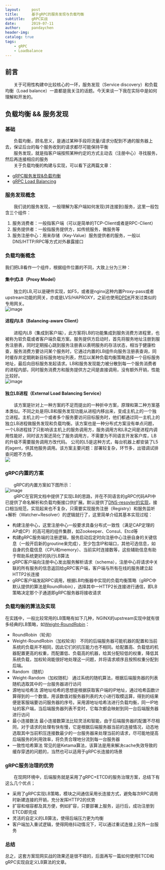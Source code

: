 ```yaml
---
layout:     post
title:      基于gRPC的服务发现与负载均衡
subtitle:   gRPC实战
date:       2019-07-11
author:     pandaychen
header-img: 
catalog: true
tags:
    - gRPC
    - Loadbalance
---
```


## 前言

&emsp;&emsp;关于可用性构建中比较核心的一环，服务发现（Service discovery）和负载均衡（Load balance）一直都是我关注的话题。今天来谈一下我在实际中是如何理解和开发的。

## 负载均衡 && 服务发现

### 基础
&emsp;&emsp;负载均衡，顾名思义，是通过某种手段将流量/请求分配到不通的服务器上去，保证后台的每个服务收到的请求都尽可能保持平衡<br>
&emsp;&emsp;服务发现，就是指客户端按照某种约定的方式主动去（注册中心）寻找服务，然后再连接相应的服务<br>
&emsp;&emsp;关于负载均衡的构建与实现，可以看下这两篇文章：
-   [gRPC服务发现&负载均衡](https://segmentfault.com/a/1190000008672912)
-   [gRPC Load Balancing](https://gRPC.io/blog/loadbalancing/)

### 服务发现概念

&emsp;&emsp;我们说的服务发现，一般理解为客户端如何发现(并连接到)服务，这里一般包含三个组件：
1. 服务消费者：一般指客户端（可以是简单的TCP-Client或者是RPC-Client）
2. 服务提供者：一般指服务提供方，如传统服务，微服务等
3. 服务注册中心：用来存储（Key-Value）服务提供者的服务，一般以DNS/HTTP/RPC等方式对外暴露接口

### 负载均衡概念
我们把LB看作一个组件，根据组件位置的不同，大致上分为三种：
####    集中式LB（Proxy Model）
&emsp;&emsp;独立的LB,可以是硬件实现，如F5，或者是nginx这种内置Proxy-pass或者upstream功能的网关，亦或是LVS/HAPROXY，之前也使用[DPDK](http://core.dpdk.org/doc/quick-start/)开发过类似的专用网关。<br>
![image](https://image-static.segmentfault.com/376/097/3760970390-58c6367e9e8e5_articlex)
<br>

####    进程内LB（Balancing-aware Client）
&emsp;&emsp;进程内LB（集成到客户端），此方案将LB的功能集成到服务消费方进程里，也被称为软负载或者客户端负载方案。服务提供方启动时，首先将服务地址注册到服务注册表，同时定期报心跳到服务注册表以表明服务的存活状态，相当于健康检查，服务消费方要访问某个服务时，它通过内置的LB组件向服务注册表查询，同时缓存并定期刷新目标服务地址列表，然后以某种负载均衡策略选择一个目标服务地址，最后向目标服务发起请求。LB和服务发现能力被分散到每一个服务消费者的进程内部，同时服务消费方和服务提供方之间是直接调用，没有额外开销，性能比较好。<br>
![image](https://image-static.segmentfault.com/816/567/816567186-58c636a93e391_articlex)
<br>

####    独立LB进程（External Load Balancing Service）
&emsp;&emsp;该方案是针对上一种方案的不足而提出的一种折中方案，原理和第二种方案基本类似。不同之处是将LB和服务发现功能从进程内移出来，变成主机上的一个独立进程。主机上的一个或者多个服务要访问目标服务时，他们都通过同一主机上的独立LB进程做服务发现和负载均衡。该方案也是一种分布式方案没有单点问题，一个LB进程挂了只影响该主机上的服务调用方，服务调用方和LB之间是进程内调用性能好，同时该方案还简化了服务调用方，不需要为不同语言开发客户库，LB的升级不需要服务调用方改代码。 公司的L5是这种方式，每台机器上都安装了L5的agent，供其他服务调用。该方案主要问题：部署较复杂，环节多，出错调试排查问题不方便。<br>
![](https://image-static.segmentfault.com/157/460/1574606891-58c636b7d0619_articlex)
<br>

### gRPC内置的方案
&emsp;&emsp;gRPC的内置方案如下图所示：<br>
![image](https://image-static.segmentfault.com/210/753/2107536928-58c636c2d6702_articlex)
<br>
&emsp;&emsp;gRPC在官网文档中提供了实现LB的思路，并在不同语言的gRPC代码API中已提供了命名解析和负载均衡接口供扩展。默认提供了[DNS-resovler的实现](https://github.com/gRPC/gRPC-go/blob/v1.8.0/resolver/resolver.go)，接口相当规范，实现起来也不复杂，只需要实现服务注册（Registry）和服务监听+解析（Watcher+Resolver）的逻辑就行了，这里简单介绍其基本实现过程：

-   构建注册中心，这里注册中心一般要求具备分布式一致性（满足CAP定理的AP或CP）的高可用的组件集群，如Zookeeper、Consul、Etcd等
-   构建gRPC服务端的注册逻辑，服务启动后定时向注册中心注册自身的关键信息（一般开启新的groutine来完成），至少包含IP和端口，其他可选信息，如自身的负载信息（CPU和memory）、当前实时连接数等，这些辅助信息有助于帮助系统更好的执行LB算法
-   gRPC客户端向注册中心发出服务解析请求（schema），注册中心将请求中关联的所有服务的信息返回给gRPC客户端，客户端与所有在线的服务建立起HTTP2长连接
-   gRPC客户端发起RPC调用，根据LB均衡器中实现的负载均衡策略（gRPC中默认提供的算法是RoundRobin），选择其中一HTTP2长连接进行通信，即LB策略决定那个子通道即gRPC服务器将接收请求

### 负载均衡的算法及实现
在实践中，一般比较常用的LB策略有如下几种，NGINX的upstream实现中就有很多经典的LB策略，如[Weight-RoundRobin](https://github.com/nginx/nginx/blob/master/src/http/ngx_http_upstream_round_robin.c)：
-   RoundRobin（轮询）
-   Weight-RoundRobin（加权轮询）
不同的后端服务器可能机器的配置和当前系统的负载并不相同，因此它们的抗压能力也不相同。给配置高、负载低的机器配置更高的权重，而配置低、负载高的机器，给其分配较低的权重，降低其系统负载，加权轮询能很好地处理这一问题，并将请求顺序且按照权重分配到后端。
-   Random（随机）
-   Weight-Random（加权随机）
通过系统的随机算法，根据后端服务器的列表随机选取其中的一台服务器进行访问
-   源地址哈希法
源地址哈希的思想是根据获取客户端的IP地址，通过哈希函数计算得到的一个数值，用该数值对服务器列表的大小进行取模运算，得到的结果便是客服端要访问服务器的序号。采用源地址哈希法进行负载均衡，同一IP地址的客户端，当后端服务器列表不变时，它每次都会映射到同一台后端服务器进行访问
-   最小连接数法
最小连接数算法比较灵活和智能，由于后端服务器的配置不尽相同，对于请求的处理有快有慢，它是根据后端服务器当前的连接情况，动态地选取其中当前积压连接数最少的一台服务器来处理当前的请求，尽可能地提高后端服务的利用效率，将负责合理地分流到每一台服务器
-   一致性哈希算法
常见的是Ketama算法，该算法是用来解决cache失效导致的缓存穿透的问题的，当然也可以适用于gRPC长连接的场景

### gRPC服务治理的优势
&emsp;&emsp;在现网环境中，后端服务就是采用了gRPC+ETCD的服务治理方案，总结下有这么几个优点；
-   采用了gRPC实现LB策略，模块之间通信采用长连接方式，避免每次RPC调用时新建连接的开销，充分发挥HTTP2的优势
-   扩容和缩容都及其方便，例如扩容，只要部署上服务，运行后，成功注册到ETCD即完成
-   灵活的自定义的LB算法，使得后端压力更为均衡
-   客户端加入重试逻辑，使得网络抖动情况下，可以通过重试连接上另外一台服务

### 总结
总之，这套方案现网实战的效果还是很不错的，后面再写一篇如何使用ETCD和gRPC实现自定义LB算法的文章。
